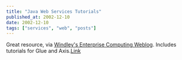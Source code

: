 ```yaml
---
title: "Java Web Services Tutorials"
published_at: 2002-12-10
date: 2002-12-10
tags: ["services", "web", "posts"]
---
```

Great resource, via [Windley's Enterprise Computing Weblog](http://www.windley.com/2002/12/07.html\#a311). Includes tutorials for Glue and Axis.[Link](http://www.ammai.com/modules.php?op=modload&name=Sections&file=index&req=listarticles&secid=2)